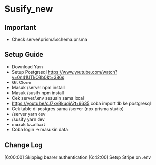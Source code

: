 # Susify_new

## Important
- Check server\prisma\schema.prisma

## Setup Guide
- Download Yarn
- Setup Postgresql https://www.youtube.com/watch?v=0n41UTkOBb0&t=386s
- Git Clone
- Masuk /server npm install
- Masuk /susify npm install
- Cek server/.env sesuain sama local 
- https://youtu.be/cJ7xvBkuqiA?t=6635 coba import db ke postgresql
- Cek table di postgres sama /server (npx prisma studio)
- /server yarn dev
- /susify yarn dev
- masuk localhost
- Coba login -> masukin data

## Change Log
[6:00:00] Skipping bearer authentication
[6:42:00] Setup Stripe on .env